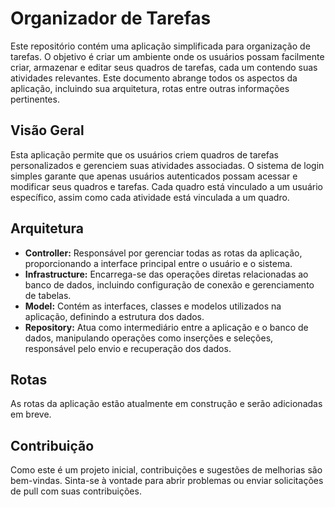 # Organizador de Tarefas

Este repositório contém uma aplicação simplificada para organização de tarefas. O objetivo é criar um ambiente onde os usuários possam facilmente criar, armazenar e editar seus quadros de tarefas, cada um contendo suas atividades relevantes. Este documento abrange todos os aspectos da aplicação, incluindo sua arquitetura, rotas entre outras informações pertinentes.

## Visão Geral

Esta aplicação permite que os usuários criem quadros de tarefas personalizados e gerenciem suas atividades associadas. O sistema de login simples garante que apenas usuários autenticados possam acessar e modificar seus quadros e tarefas. Cada quadro está vinculado a um usuário específico, assim como cada atividade está vinculada a um quadro.


## Arquitetura

- **Controller:** Responsável por gerenciar todas as rotas da aplicação, proporcionando a interface principal entre o usuário e o sistema.
- **Infrastructure:** Encarrega-se das operações diretas relacionadas ao banco de dados, incluindo configuração de conexão e gerenciamento de tabelas.
- **Model:** Contém as interfaces, classes e modelos utilizados na aplicação, definindo a estrutura dos dados.
- **Repository:** Atua como intermediário entre a aplicação e o banco de dados, manipulando operações como inserções e seleções, responsável pelo envio e recuperação dos dados.

## Rotas

As rotas da aplicação estão atualmente em construção e serão adicionadas em breve.

## Contribuição

Como este é um projeto inicial, contribuições e sugestões de melhorias são bem-vindas. Sinta-se à vontade para abrir problemas ou enviar solicitações de pull com suas contribuições.

